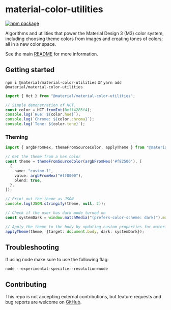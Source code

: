 # material-color-utilities

[![npm package](https://badgen.net/npm/v/@material/material-color-utilities)](https://npmjs.com/package/@material/material-color-utilities)

Algorithms and utilities that power the Material Design 3 (M3) color system,
including choosing theme colors from images and creating tones of colors; all in
a new color space.

See the main
[README](https://github.com/material-foundation/material-color-utilities#readme)
for more information.

## Getting started

`npm i @material/material-color-utilities` or `yarn add @material/material-color-utilities`

```typescript
import { Hct } from "@material/material-color-utilities";

// Simple demonstration of HCT.
const color = HCT.fromInt(0xff4285f4);
console.log(`Hue: ${color.hue}`);
console.log(`Chrome: ${color.chroma}`);
console.log(`Tone: ${color.tone}`);

```

### Theming

```typescript
import { argbFromHex, themeFromSourceColor, applyTheme } from "@material/material-color-utilities";

// Get the theme from a hex color
const theme = themeFromSourceColor(argbFromHex('#f82506'), [
  {
    name: "custom-1",
    value: argbFromHex("#ff0000"),
    blend: true,
  },
]);

// Print out the theme as JSON
console.log(JSON.stringify(theme, null, 2));

// Check if the user has dark mode turned on
const systemDark = window.matchMedia("(prefers-color-scheme: dark)").matches;

// Apply the theme to the body by updating custom properties for material tokens
applyTheme(theme, {target: document.body, dark: systemDark});

```

## Troubleshooting

If using node make sure to use the following flag:

```
node --experimental-specifier-resolution=node
```


## Contributing

This repo is not accepting external contributions, but feature requests and bug
reports are welcome on
[GitHub](https://github.com/material-foundation/material-color-utilities/issues).
